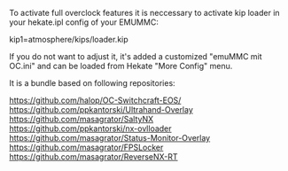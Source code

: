 To activate full overclock features it is neccessary to activate kip loader in your hekate.ipl config of your EMUMMC:

   kip1=atmosphere/kips/loader.kip

If you do not want to adjust it, it's added a customized "emuMMC mit OC.ini" and can be loaded from Hekate "More Config" menu.

It is a bundle based on following repositories:

https://github.com/halop/OC-Switchcraft-EOS/ </br>
https://github.com/ppkantorski/Ultrahand-Overlay </br>
https://github.com/masagrator/SaltyNX </br>
https://github.com/ppkantorski/nx-ovlloader </br>
https://github.com/masagrator/Status-Monitor-Overlay </br>
https://github.com/masagrator/FPSLocker </br>
https://github.com/masagrator/ReverseNX-RT </br>
